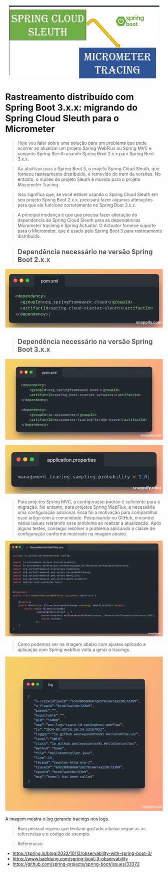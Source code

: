 <div align="center">

![capa](images/capa.png "Imagem: ilustra dois retângulos um com Spring Cloud Sleuth e outro com Micrometer Tracing")

</div>

# Rastreamento distribuído com Spring Boot 3.x.x: migrando do Spring Cloud Sleuth para o Micrometer

> Hoje vou falar sobre uma solução para um problema que pode ocorrer ao atualizar um projeto Spring WebFlux ou Spring MVC e conjunto Spring Sleuth usando Spring Boot 2.x.x para Spring Boot 3.x.x.

> Ao atualizar para o Spring Boot 3, o projeto Spring Cloud Sleuth, que fornece rastreamento distribuído, é removido do trem de versões. No entanto, o núcleo do projeto Sleuth é movido para o projeto Micrometer Tracing.

> Isso significa que, se você estiver usando o Spring Cloud Sleuth em seu projeto Spring Boot 2.x.x, precisará fazer algumas alterações para que ele funcione corretamente no Spring Boot 3.x.x.

> A principal mudança é que que precisa fazer alteração da dependência do Spring Cloud Sleuth para as dependências Micrometer tracinng e Spring Actuator. O Actuator fornece suporte para o Micrometer, que é usado pelo Spring Boot 3 para rastreamento distribuído.

> ## Dependência necessário na versão Spring Boot 2.x.x

<div align="center">

![Spring Cloud Sleuth](images/Spring-Cloud-Sleuth.png "Imagem ilustra dependência Maven do Spring Cloud Sleuth Dependência necessário na versão Spring Boot 3.x.x")
</div>

> ## Dependência necessário na versão Spring Boot 3.x.x

<div align="center">

![micrometer](images/deped-micromiter.png "Imagem ilustra dependência Maven do Spring Cloud Sleuth")

![Aplication Properties](images/application_properties.png "A imagem mostra a propriedade management.tracing.sampling.probability configurada com o valor 1.0. Esse valor significa que todas as chamadas de serviço serão rastreadas")
</div>


> Para projetos Spring MVC, a configuração padrão é suficiente para a migração. No entanto, para projetos Spring WebFlux, é necessária uma configuração adicional. Essa foi a motivação para compartilhar esse artigo com a comunidade. Pesquisando no GitHub, encontrei várias Issues relatando esse problema ao realizar a atualização. Após alguns testes, consegui resolver o problema aplicando a classe de configuração conforme mostrado na imagem abaixo.


<div align="center">

![Spring Cloud Sleuth](images/RequestMonitorWebFilter_java.png "RequestMonitorWebFilter: Assegurando a propagação de dados de observação entre threads.")
</div>

>
> Como podemos ver na imagem abaixo com ajustes aplicado a aplicação com Spring webflux volta a gerar o tracings.

<div align="center">

![Spring Cloud Sleuth](images/log.png "A imagem mostra o log gerando tracings nos logs.")
</div>

A imagem mostra o log gerando tracings nos logs.

> Bom pessoal espero que tenham gostado a baixo segue as as referencias e o código de exemplo.

> Referencias:

- https://spring.io/blog/2022/10/12/observability-with-spring-boot-3/
- https://www.baeldung.com/spring-boot-3-observability
- https://github.com/spring-projects/spring-boot/issues/33372
